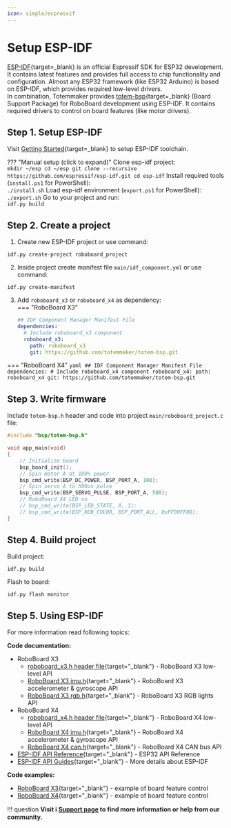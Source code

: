 ```yaml
---
icon: simple/espressif
---
```


# Setup ESP-IDF

[ESP-IDF](https://github.com/espressif/esp-idf){target=_blank} is an official Espressif SDK for ESP32 development. It contains latest features and provides full access to chip functionality and configuration. Almost any ESP32 framework (like ESP32 Arduino) is based on ESP-IDF, which provides required low-level drivers.  
In combination, Totemmaker provides [totem-bsp](https://github.com/totemmaker/totem-bsp){target=_blank} (Board Support Package) for RoboBoard development using ESP-IDF. It contains required drivers to control on board features (like motor drivers).

## Step 1. Setup ESP-IDF

Visit [Getting Started](https://docs.espressif.com/projects/esp-idf/en/latest/esp32/get-started/){target=_blank} to setup ESP-IDF toolchain.

??? "Manual setup (click to expand)"
    Clone esp-idf project:  
    ```
    mkdir ~/esp
    cd ~/esp
    git clone --recursive https://github.com/espressif/esp-idf.git
    cd esp-idf
    ```
    Install required tools (`install.ps1` for PowerShell):  
    ```
    ./install.sh
    ```
    Load esp-idf environment (`export.ps1` for PowerShell):
    ```
    ./export.sh
    ```
    Go to your project and run:  
    ```
    idf.py build
    ```

## Step 2. Create a project

1. Create new ESP-IDF project or use command:  
```
idf.py create-project roboboard_project
```
2. Inside project create manifest file `main/idf_component.yml` or use command:  
```
idf.py create-manifest
```
3. Add `roboboard_x3` or `roboboard_x4` as dependency:  
=== "RoboBoard X3"
    ```yaml
    ## IDF Component Manager Manifest File
    dependencies:
      # Include roboboard_x3 component
      roboboard_x3:
        path: roboboard_x3
        git: https://github.com/totemmaker/totem-bsp.git
    ```
=== "RoboBoard X4"
    ```yaml
    ## IDF Component Manager Manifest File
    dependencies:
      # Include roboboard_x4 component
      roboboard_x4:
        path: roboboard_x4
        git: https://github.com/totemmaker/totem-bsp.git
    ```

## Step 3. Write firmware

Include `totem-bsp.h` header and code into project `main/roboboard_project.c` file:  
```c
#include "bsp/totem-bsp.h"

void app_main(void)
{
    // Initialize board
    bsp_board_init();
    // Spin motor A at 100% power
    bsp_cmd_write(BSP_DC_POWER, BSP_PORT_A, 100);
    // Spin servo A to 500us pulse
    bsp_cmd_write(BSP_SERVO_PULSE, BSP_PORT_A, 500);
    // RoboBoard X4 LED on
    // bsp_cmd_write(BSP_LED_STATE, 0, 1);
    // bsp_cmd_write(BSP_RGB_COLOR, BSP_PORT_ALL, 0xFF00FF00);
}
```

## Step 4. Build project

Build project:  
```
idf.py build
```

Flash to board:  
```
idf.py flash monitor
```

## Step 5. Using ESP-IDF

For more information read following topics:  

**Code documentation:**

- RoboBoard X3
    - [roboboard_x3.h header file](https://github.com/totemmaker/totem-bsp/blob/master/roboboard_x3/include/bsp/roboboard_x3.h){target="_blank"} - RoboBoard X3 low-level API
    - [RoboBoard X3 imu.h](https://github.com/totemmaker/totem-bsp/blob/master/roboboard_x3/include/bsp/imu.h){target="_blank"} - RoboBoard X3 accelerometer & gyroscope API
    - [RoboBoard X3 rgb.h](https://github.com/totemmaker/totem-bsp/blob/master/roboboard_x3/include/bsp/rgb.h){target="_blank"} - RoboBoard X3 RGB lights API
- RoboBoard X4
    - [roboboard_x4.h header file](https://github.com/totemmaker/totem-bsp/blob/master/roboboard_x4/include/bsp/roboboard_x4.h){target="_blank"} - RoboBoard X4 low-level API
    - [RoboBoard X4 imu.h](https://github.com/totemmaker/totem-bsp/blob/master/roboboard_x4/include/bsp/imu.h){target="_blank"} - RoboBoard X4 accelerometer & gyroscope API
    - [RoboBoard X4 can.h](https://github.com/totemmaker/totem-bsp/blob/master/roboboard_x4/include/bsp/can.h){target="_blank"} - RoboBoard X4 CAN bus API
- [ESP-IDF API Reference](https://docs.espressif.com/projects/esp-idf/en/latest/esp32/api-reference/index.html){target="_blank"} - ESP32 API Reference
- [ESP-IDF API Guides](https://docs.espressif.com/projects/esp-idf/en/latest/esp32/api-guides/index.html){target="_blank"} - More details about ESP-IDF

**Code examples:**

- [RoboBoard X3](https://github.com/totemmaker/totem-bsp/blob/master/examples/x3_board/main/main.c){target="_blank"} - example of board feature control
- [RoboBoard X4](https://github.com/totemmaker/totem-bsp/blob/master/examples/x4_board/main/main.c){target="_blank"} - example of board feature control

!!! question
    **Visit :information_source: [Support page](../support.md) to find more information or help from our community.**